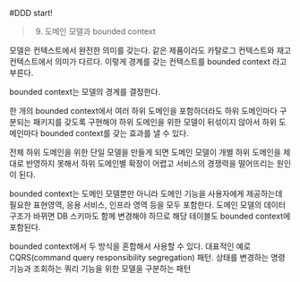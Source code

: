 #DDD start!

>9. 도메인 모델과 bounded context

모델은 컨텍스트에서 완전한 의미를 갖는다. 같은 제품이라도 카탈로그 컨텍스트와 재고 컨텍스트에서 의미가 다르다. 이렇게 경계를 갖는 컨텍스트를 bounded context 라고 부른다.

bounded context는 모델의 경계를 결정한다.

한 개의 bounded context에서 여러 하위 도메인을 포함하더라도 하위 도메인마다 구분되는 패키지를 갖도록 구현해야 하위 도메인을 위한 모델이 뒤섞이지 않아서 하위 도메인마다 bounded context를 갖는 효과를 낼 수 있다.

전체 하위 도메인을 위한 단일 모델을 만들게 되면 도메인 모델이 개별 하위 도메인을 제대로 반영하지 못해서 하위 도메인별 확장이 어렵고 서비스의 경쟁력을 떨어뜨리는 원인이 된다.

bounded context는 도메인 모델뿐만 아니라 도메인 기능을 사용자에게 제공하는데 필요한 표현영역, 응용 서비스, 인프라 영역 등을 모두 포함한다. 도메인 모델의 데이터 구조가 바뀌면 DB 스키마도 함께 변경해야 하므로 해당 테이블도 bounded context에 포함된다.

bounded context에서 두 방식을 혼합해서 사용할 수 있다. 대표적인 예로 CQRS(command query responsibility segregation) 패턴. 상태를 변경하는 명령 기능과 조회하는 쿼리 기능을 위한 모델을 구분하는 패턴

